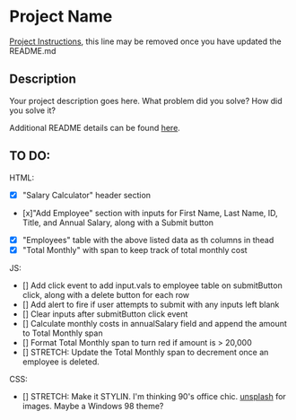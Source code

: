 # Project Name

[Project Instructions](./INSTRUCTIONS.md), this line may be removed once you have updated the README.md

## Description

Your project description goes here. What problem did you solve? How did you solve it?

Additional README details can be found [here](https://github.com/PrimeAcademy/readme-template/blob/master/README.md).

## TO DO:

HTML:
- [x] "Salary Calculator" header section
- [x]"Add Employee" section with inputs for First Name, Last Name, ID, Title, and Annual Salary, along with a Submit button
- [x] "Employees" table with the above listed data as th columns in thead
- [x] "Total Monthly" with span to keep track of total monthly cost

JS:
- [] Add click event to add input.vals to employee table on submitButton click, along with a delete button for each row
- [] Add alert to fire if user attempts to submit with any inputs left blank
- [] Clear inputs after submitButton click event
- [] Calculate monthly costs in annualSalary field and append the amount to Total Monthly span
- [] Format Total Monthly span to turn red if amount is > 20,000
- [] STRETCH: Update the Total Monthly span to decrement once an employee is deleted.

CSS: 
- [] STRETCH: Make it STYLIN. I'm thinking 90's office chic. [unsplash](https://unsplash.com/) for images. Maybe a Windows 98 theme?